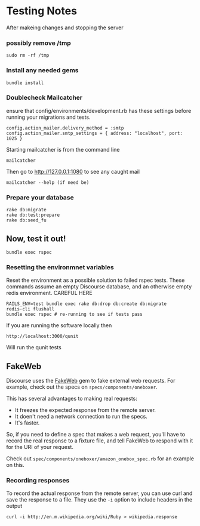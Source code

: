 # Testing Notes

After makeing changes and stopping the server

### possibly remove /tmp

    sudo rm -rf /tmp 

### Install any needed gems

    bundle install 

### Doublecheck Mailcatcher

ensure that config/environments/development.rb has these settings before running your migrations and tests.

    config.action_mailer.delivery_method = :smtp
    config.action_mailer.smtp_settings = { address: "localhost", port: 1025 }

Starting mailcatcher is from the command line

    mailcatcher
    
Then go to http://127.0.0.1:1080 to see any caught mail

    mailcatcher --help (if need be)

### Prepare your database

    rake db:migrate
    rake db:test:prepare
    rake db:seed_fu

## Now, test it out!

    bundle exec rspec

### Resetting the environmnet variables

Reset the environment as a possible solution to failed rspec tests.
These commands assume an empty Discourse database, and an otherwise empty redis environment. CAREFUL HERE

    RAILS_ENV=test bundle exec rake db:drop db:create db:migrate
    redis-cli flushall
    bundle exec rspec # re-running to see if tests pass

If you are running the software locally then 

    http://localhost:3000/qunit
    
Will run the qunit tests

## FakeWeb

Discourse uses the [FakeWeb](https://github.com/chrisk/fakeweb) gem to fake external web 
requests.
For example, check out the specs on `specs/components/oneboxer`.

This has several advantages to making real requests:

* It freezes the expected response from the remote server.
* It doen't need a network connection to run the specs.
* It's faster.

So, if you need to define a spec that makes a web request, you'll have to record 
the real response to a fixture file, and tell FakeWeb to respond with it for the 
URI of your request.

Check out `spec/components/oneboxer/amazon_onebox_spec.rb` for an example on 
this.

### Recording responses

To record the actual response from the remote server, you can use curl and save the response to a file. They use the `-i` option to include headers in the output

    curl -i http://en.m.wikipedia.org/wiki/Ruby > wikipedia.response
